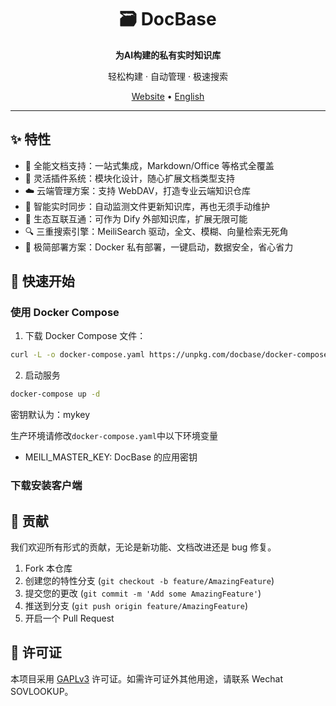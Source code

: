 <div align="center">
  <h1>🗃️ DocBase</h1>
  <p><strong>为AI构建的私有实时知识库</strong></p>
  <p>轻松构建 · 自动管理 · 极速搜索</p>
</div>

<p align="center">
  <a href="https://docbase.cc">Website</a> •
  <a href="./README.en.md">English</a>
</p>

---

## ✨ 特性

- 📂 全能文档支持：一站式集成，Markdown/Office 等格式全覆盖
- 🧩 灵活插件系统：模块化设计，随心扩展文档类型支持
- ☁️ 云端管理方案：支持 WebDAV，打造专业云端知识仓库
- 🚀 智能实时同步：自动监测文件更新知识库，再也无须手动维护
- 🔌 生态互联互通：可作为 Dify 外部知识库，扩展无限可能
- 🔍 三重搜索引擎：MeiliSearch 驱动，全文、模糊、向量检索无死角
- 🐳 极简部署方案：Docker 私有部署，一键启动，数据安全，省心省力

## 🚀 快速开始

### 使用 Docker Compose

1. 下载 Docker Compose 文件：

```bash
curl -L -o docker-compose.yaml https://unpkg.com/docbase/docker-compose.yaml
```

2. 启动服务

```bash
docker-compose up -d
```

密钥默认为：mykey

生产环境请修改`docker-compose.yaml`中以下环境变量

- MEILI_MASTER_KEY: DocBase 的应用密钥

### 下载安装客户端

<!-- 客户端版 -->
<!-- 前端插件管理页面 -->
<!-- 多知识库前端页面 -->
<!-- 本地自动部署 meilisearch -->
<!-- 整合 aiaw 前端 -->
<!-- 制作宣传视频发 bilibili -->
<!-- 制作图文发小红书 -->

## 🤝 贡献

我们欢迎所有形式的贡献，无论是新功能、文档改进还是 bug 修复。

1. Fork 本仓库
2. 创建您的特性分支 (`git checkout -b feature/AmazingFeature`)
3. 提交您的更改 (`git commit -m 'Add some AmazingFeature'`)
4. 推送到分支 (`git push origin feature/AmazingFeature`)
5. 开启一个 Pull Request

## 📄 许可证

本项目采用 [GAPLv3](LICENSE) 许可证。如需许可证外其他用途，请联系 Wechat SOVLOOKUP。

<!-- 下一步-->
<!-- TODO 知识库 配置 embedder 的 api -->
<!-- TODO 知识库 自动 mcp 服务器 -->

<!-- TODO 命令行（插件开发助手、快速启动本地 docbase） -->
<!-- TODO 文档补充更多搜索参数/插件管理/向量搜索配置教程/多知识库使用 -->
<!-- TODO 客户端版 -->
<!-- TODO 中间件插件（search、upsert、remove 操作可使用中间件拓展） -->
<!-- TODO 合集插件（多个插件为一个插件单元统一安装卸载） -->

<!-- 企业版 -->
<!-- 知识库自定义 dify 搜索的配置 -->
<!-- 文件时光旅行功能，记录修改记录 -->
<!-- 多用户 -->
<!-- OIDC 认证 -->
<!-- 知识库粒度的权限管理（webdav权限+搜索权限控制） -->
<!-- 知识库分享、挂载 -->
<!-- 前端 i8n -->

